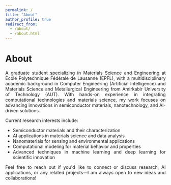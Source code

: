 ```yaml
---
permalink: /
title: "About"
author_profile: true
redirect_from: 
  - /about/
  - /about.html
---
```

<div align="justify">

# About

<p align="justify">A graduate student specializing in Materials Science and Engineering at École Polytechnique Fédérale de Lausanne (EPFL), with a multidisciplinary academic background in Computer Engineering (Artificial Intelligence) and Materials Science and Metallurgical Engineering from Amirkabir University of Technology (AUT). With hands-on experience in integrating computational technologies and materials science, my work focuses on advancing innovations in semiconductor materials, nanotechnology, and AI-driven solutions.</p>

Current research interests include:
- Semiconductor materials and their characterization
- AI applications in materials science and data analysis
- Nanomaterials for sensing and environmental applications
- Computational modeling for material behavior and properties
- Advanced techniques in machine learning and deep learning for scientific innovation

Feel free to reach out if you'd like to connect or discuss research, AI applications, or any related projects—I am always open to new ideas and collaborations!

</div>


